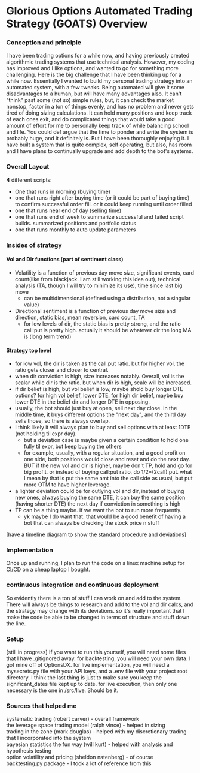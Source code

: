 # Glorious Options Automated Trading Strategy (GOATS) Overview
### Conception and principle
I have been trading options for a while now, and having previously created algorithmic trading systems that use technical analysis. However, my coding has improved and I like options, and wanted to go for something more challenging. Here is the big challenge that I have been thinking up for a while now. Essentially I wanted to build my personal trading strategy into an automated system, with a few tweaks. Being automated will give it some disadvantages to a human, but will have many advantages also. It can't "think" past some (not so) simple rules, but, it can check the market nonstop, factor in a ton of things evenly, and has no problem and never gets tired of doing sizing calculations. It can hold many positions and keep track of each ones exit, and do complicated things that would take a good amount of effort for me to personally keep track of while balancing school and life. You could def argue that the time to ponder and write the system is probably huge, and it definitely is. But I have been thoroughly enjoying it. I have built a system that is quite complex, self operating, but also, has room and I have plans to continually upgrade and add depth to the bot's systems.




### Overall Layout
__4__ different scripts:
- One that runs in morning (buying time)
- one that runs right after buying time (or it could be part of buying time) to confirm successful order fill. or it could keep running until order filled
- one that runs near end of day (selling time)
- one that runs end of week to summarize successful and failed script builds. summarized positions and portfolio status
- one that runs monthly to auto update parameters  
   


### Insides of strategy
  
#### Vol and Dir functions (part of sentiment class)
- Volatility is a function of previous day move size, significant events, card count(like from blackjack. I am still working this idea out), technical analysis (TA, though I will try to minimize its use), time since last big move
    - can be multidimensional (defined using a distribution, not a singular value)
- Directional sentiment is a function of previous day move size and direction, static bias, mean reversion, card count, TA
    - for low levels of dir, the static bias is pretty strong, and the ratio call:put is pretty high. actually it should be whatever dir the long MA is (long term trend)

#### Strategy top level
- for low vol, the dir is taken as the call:put ratio. but for higher vol, the ratio gets closer and closer to central.
- when dir conviction is high, size increases notably. Overall, vol is the scalar while dir is the ratio. but when dir is high, scale will be increased.
- if dir belief is high, but vol belief is low, maybe shold buy longer DTE options? for high vol belief, lower DTE. for high dir belief, maybe buy lower DTE in the belief dir and longer DTE in opposing.
- usually, the bot should just buy at open, sell next day close. in the middle time, it buys different options the "next day", and the third day sells those, so there is always overlap. 
- I think likely it will always plan to buy and sell options with at least 1DTE (not holding til expr day).
    - but a deviation case is maybe given a certain condition to hold one fully til expr, but keep buying the others
    - for example, usually, with a regular situation, and a good profit on one side, both positions would close and reset and do the next day. BUT if the new vol and dir is higher, maybe don't TP, hold and go for big profit. or instead of buying call:put ratio, do 1/2*(2call):put. what I mean by that is put the same amt into the call side as usual, but put more OTM to have higher leverage.
- a lighter deviation could be for outlying vol and dir, instead of buying new ones, always buying the same DTE, it can buy the same position (having shorter DTE) the next day if conviction in something is high
- TP can be a thing maybe. if we want the bot to run more frequently.
    - yk maybe I do want that. that would be a good benefit of having a bot that can always be checking the stock price n stuff




[have a timeline diagram to show the standard procedure and deviations]




### Implementation
Once up and running, I plan to run the code on a linux machine setup for CI/CD on a cheap laptop I bought.



### continuous integration and continuous deployment
So evidently there is a ton of stuff I can work on and add to the system. There will always be things to research and add to the vol and dir calcs, and the strategy may change with its deviations. so it's really important that I make the code be able to be changed in terms of structure and stuff down the line.



### Setup
[still in progress] If you want to run this yourself, you will need some files that I have .gitignored away. for backtesting, you will need your own data. I got mine off of OptionsDX. for live implementation, you will need a mysecrets.py file with your API keys, and a .env file with your project root directory. I think the last thing is just to make sure you keep the significant_dates file kept up to date. for live execution, then only one necessary is the one in /src/live. Should be it.




### Sources that helped me
systematic trading (robert carver) - overall framework   
the leverage space trading model (ralph vince) - helped in sizing   
trading in the zone (mark douglas) - helped with my discretionary trading that I incorporated into the system  
bayesian statistics the fun way (will kurt) - helped with analysis and hypothesis testing  
option volatility and pricing (sheldon natenberg) - of course  
backtesting.py package - I took a lot of reference from this
